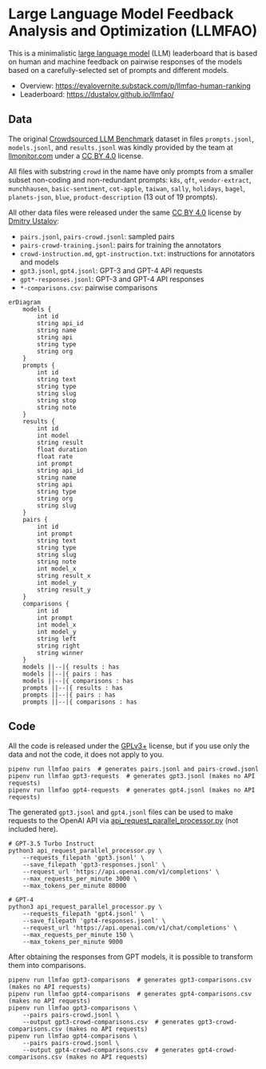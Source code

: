 # Large Language Model Feedback Analysis and Optimization (LLMFAO)

This is a minimalistic [large language model](https://en.wikipedia.org/wiki/Large_language_model) (LLM) leaderboard that is based on human and machine feedback on pairwise responses of the models based on a carefully-selected set of prompts and different models.

- Overview: <https://evalovernite.substack.com/p/llmfao-human-ranking>
- Leaderboard: <https://dustalov.github.io/llmfao/>

## Data

The original [Crowdsourced LLM Benchmark](https://benchmarks.llmonitor.com/) dataset in files `prompts.jsonl`, `models.jsonl`, and `results.jsonl` was kindly provided by the team at [llmonitor.com](https://llmonitor.com/) under a [CC&nbsp;BY 4.0] license.

All files with substring `crowd` in the name have only prompts from a smaller subset non-coding and non-redundant prompts: `k8s`, `qft`, `vendor-extract`, `munchhausen`, `basic-sentiment`, `cot-apple`, `taiwan`, `sally`, `holidays`, `bagel`, `planets-json`, `blue`, `product-description` (13 out of 19 prompts).

All other data files were released under the same [CC&nbsp;BY 4.0] license by [Dmitry Ustalov](https://github.com/dustalov):

- `pairs.jsonl`, `pairs-crowd.jsonl`: sampled pairs
- `pairs-crowd-training.jsonl`: pairs for training the annotators
- `crowd-instruction.md`, `gpt-instruction.txt`: instructions for annotators and models
- `gpt3.jsonl`, `gpt4.jsonl`: GPT-3 and GPT-4 API requests
- `gpt*-responses.jsonl`: GPT-3 and GPT-4 API responses
- `*-comparisons.csv`: pairwise comparisons

```mermaid
erDiagram
    models {
        int id
        string api_id
        string name
        string api
        string type
        string org
    }
    prompts {
        int id
        string text
        string type
        string slug
        string stop
        string note
    }
    results {
        int id
        int model
        string result
        float duration
        float rate
        int prompt
        string api_id
        string name
        string api
        string type
        string org
        string slug
    }
    pairs {
        int id
        int prompt
        string text
        string type
        string slug
        string note
        int model_x
        string result_x
        int model_y
        string result_y
    }
    comparisons {
        int id
        int prompt
        int model_x
        int model_y
        string left
        string right
        string winner
    }
    models ||--|{ results : has
    models ||--|{ pairs : has
    models ||--|{ comparisons : has
    prompts ||--|{ results : has
    prompts ||--|{ pairs : has
    prompts ||--|{ comparisons : has
```

## Code

All the code is released under the [GPLv3+] license, but if you use only the data and not the code, it does not apply to you.

```shell
pipenv run llmfao pairs  # generates pairs.jsonl and pairs-crowd.jsonl
pipenv run llmfao gpt3-requests  # generates gpt3.jsonl (makes no API requests)
pipenv run llmfao gpt4-requests  # generates gpt4.jsonl (makes no API requests)
```

The generated `gpt3.jsonl` and `gpt4.jsonl` files can be used to make requests to the OpenAI API via [api_request_parallel_processor.py](https://github.com/openai/openai-cookbook/blob/main/examples/api_request_parallel_processor.py) (not included here).

```shell
# GPT-3.5 Turbo Instruct
python3 api_request_parallel_processor.py \
    --requests_filepath 'gpt3.jsonl' \
    --save_filepath 'gpt3-responses.jsonl' \
    --request_url 'https://api.openai.com/v1/completions' \
    --max_requests_per_minute 3000 \
    --max_tokens_per_minute 80000
```
```shell
# GPT-4
python3 api_request_parallel_processor.py \
    --requests_filepath 'gpt4.jsonl' \
    --save_filepath 'gpt4-responses.jsonl' \
    --request_url 'https://api.openai.com/v1/chat/completions' \
    --max_requests_per_minute 150 \
    --max_tokens_per_minute 9000
```

After obtaining the responses from GPT models, it is possible to transform them into comparisons.

```shell
pipenv run llmfao gpt3-comparisons  # generates gpt3-comparisons.csv (makes no API requests)
pipenv run llmfao gpt4-comparisons  # generates gpt4-comparisons.csv (makes no API requests)
pipenv run llmfao gpt3-comparisons \
    --pairs pairs-crowd.jsonl \
    --output gpt3-crowd-comparisons.csv  # generates gpt3-crowd-comparisons.csv (makes no API requests)
pipenv run llmfao gpt4-comparisons \
    --pairs pairs-crowd.jsonl \
    --output gpt4-crowd-comparisons.csv  # generates gpt4-crowd-comparisons.csv (makes no API requests)
```

[CC&nbsp;BY 4.0]: LICENSE.CC-BY
[GPLv3+]: LICENSE.GPL
